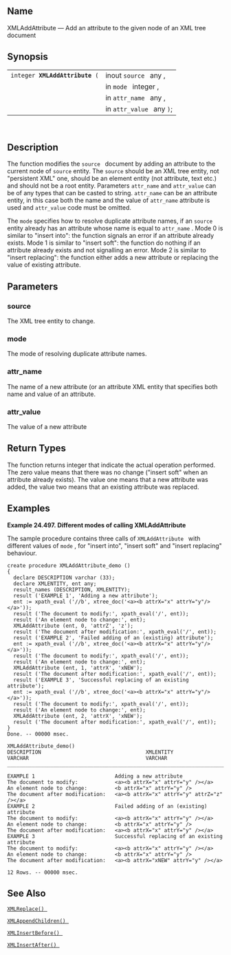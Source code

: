 <div id="fn_xmladdattribute" class="refentry">

<div class="titlepage">

</div>

<div class="refnamediv">

## Name

XMLAddAttribute — Add an attribute to the given node of an XML tree
document

</div>

<div class="refsynopsisdiv">

## Synopsis

<div id="fsyn_xmladdattribute" class="funcsynopsis">

|                                     |                           |
|-------------------------------------|---------------------------|
| `integer `**`XMLAddAttribute`**` (` | inout `source ` any ,     |
|                                     | in `mode ` integer ,      |
|                                     | in `attr_name ` any ,     |
|                                     | in `attr_value ` any `)`; |

<div class="funcprototype-spacer">

 

</div>

</div>

</div>

<div id="desc_xmladdattribute" class="refsect1">

## Description

The function modifies the `source ` document by adding an attribute to
the current node of `source` entity. The `source` should be an XML tree
entity, not "persistent XML" one, should be an element entity (not
attribute, text etc.) and should not be a root entity. Parameters
`attr_name` and `attr_value` can be of any types that can be casted to
string. `attr_name` can be an attribute entity, in this case both the
name and the value of `attr_name` attribute is used and `attr_value`
code must be omitted.

The `mode` specifies how to resolve duplicate attribute names, if an
`source` entity already has an attribute whose name is equal to
`attr_name` . Mode 0 is similar to "insert into": the function signals
an error if an attribute already exists. Mode 1 is similar to "insert
soft": the function do nothing if an attribute already exists and not
signalling an error. Mode 2 is similar to "insert replacing": the
function either adds a new attribute or replacing the value of existing
attribute.

</div>

<div id="params_xmladdattribute" class="refsect1">

## Parameters

<div id="id122064" class="refsect2">

### source

The XML tree entity to change.

</div>

<div id="id122067" class="refsect2">

### mode

The mode of resolving duplicate attribute names.

</div>

<div id="id122070" class="refsect2">

### attr_name

The name of a new attribute (or an attribute XML entity that specifies
both name and value of an attribute.

</div>

<div id="id122073" class="refsect2">

### attr_value

The value of a new attribute

</div>

</div>

<div id="ret_xmladdattribute" class="refsect1">

## Return Types

The function returns integer that indicate the actual operation
performed. The zero value means that there was no change ("insert soft"
when an attribute already exists). The value one means that a new
attribute was added, the value two means that an existing attribute was
replaced.

</div>

<div id="examples_xmladdattribute" class="refsect1">

## Examples

<div id="ex_xmladdattribute" class="example">

**Example 24.497. Different modes of calling XMLAddAttribute**

<div class="example-contents">

The sample procedure contains three calls of `XMLAddAttribute ` with
different values of `mode` , for "insert into", "insert soft" and
"insert replacing" behaviour.

``` screen
create procedure XMLAddAttribute_demo ()
{
  declare DESCRIPTION varchar (33);
  declare XMLENTITY, ent any;
  result_names (DESCRIPTION, XMLENTITY);
  result ('EXAMPLE 1', 'Adding a new attribute');
  ent := xpath_eval ('//b', xtree_doc('<a><b attrX="x" attrY="y"/></a>'));
  result ('The document to modify:', xpath_eval('/', ent));
  result ('An element node to change:', ent);
  XMLAddAttribute (ent, 0, 'attrZ', 'z');
  result ('The document after modification:', xpath_eval('/', ent));
  result ('EXAMPLE 2', 'Failed adding of an (existing) attribute');
  ent := xpath_eval ('//b', xtree_doc('<a><b attrX="x" attrY="y"/></a>'));
  result ('The document to modify:', xpath_eval('/', ent));
  result ('An element node to change:', ent);
  XMLAddAttribute (ent, 1, 'attrX', 'xNEW');
  result ('The document after modification:', xpath_eval('/', ent));
  result ('EXAMPLE 3', 'Successful replacing of an existing attribute');
  ent := xpath_eval ('//b', xtree_doc('<a><b attrX="x" attrY="y"/></a>'));
  result ('The document to modify:', xpath_eval('/', ent));
  result ('An element node to change:', ent);
  XMLAddAttribute (ent, 2, 'attrX', 'xNEW');
  result ('The document after modification:', xpath_eval('/', ent));
}
Done. -- 00000 msec.

XMLAddAttribute_demo()
DESCRIPTION                                  XMLENTITY
VARCHAR                                      VARCHAR
_______________________________________________________________________________

EXAMPLE 1                          Adding a new attribute
The document to modify:            <a><b attrX="x" attrY="y" /></a>
An element node to change:         <b attrX="x" attrY="y" />
The document after modification:   <a><b attrX="x" attrY="y" attrZ="z" /></a>
EXAMPLE 2                          Failed adding of an (existing) attribute
The document to modify:            <a><b attrX="x" attrY="y" /></a>
An element node to change:         <b attrX="x" attrY="y" />
The document after modification:   <a><b attrX="x" attrY="y" /></a>
EXAMPLE 3                          Successful replacing of an existing attribute
The document to modify:            <a><b attrX="x" attrY="y" /></a>
An element node to change:         <b attrX="x" attrY="y" />
The document after modification:   <a><b attrX="xNEW" attrY="y" /></a>

12 Rows. -- 00000 msec.
```

</div>

</div>

  

</div>

<div id="seealso_xmladdattribute" class="refsect1">

## See Also

<a href="fn_xmlreplace.html" class="link" title="XMLReplace"><code
class="function">XMLReplace() </code></a>

<a href="fn_xmlappendchildren.html" class="link"
title="XMLAppendChildren"><code
class="function">XMLAppendChildren() </code></a>

<a href="fn_xmlinsertbefore.html" class="link"
title="XMLInsertBefore"><code
class="function">XMLInsertBefore() </code></a>

<a href="fn_xmlinsertafter.html" class="link"
title="XMLInsertAfter"><code
class="function">XMLInsertAfter() </code></a>

</div>

</div>

